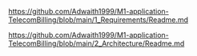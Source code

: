 https://github.com/Adwaith1999/M1-application-TelecomBilling/blob/main/1_Requirements/Readme.md

https://github.com/Adwaith1999/M1-application-TelecomBilling/blob/main/2_Architecture/Readme.md
